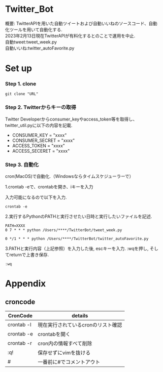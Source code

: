 # Twitter_Bot
概要:
TwitterAPIを用いた自動ツイートおよび自動いいねのソースコード、自動化ツールを用いて自動化する. </br>
2023年2月13日現在TwitterAPIが有料化するとのことで運用を中止. </br>
自動tweet:tweet_week.py </br>
自動いいね:twitter_autoFavorite.py

# Set up
### Step 1. clone
```
git clone "URL"
```
### Step 2. Twitterからキーの取得

Twitter Developerからconsumer_keyやaccess_token等を取得し、twitter_util.pyに以下の内容を記載.

- CONSUMER_KEY = "xxxx"
- CONSUMER_SECRET = "xxxx"
- ACCESS_TOKEN = "xxxx"
- ACCESS_SECERET = "xxxx"

### Step 3. 自動化

cron(MacOS)で自動化.（Windowsならタイムスケジューラーで）

1.crontab -eで、crontabを開き、iキーを入力

入力可能になるので以下を入力.
```
crontab -e
```
2.実行するPythonのPATHと実行させたい日時と実行したいファイルを記述.
```
PATH=XXXX
0 7 * * * python /Users/****/TwitterBot/tweet_week.py

0 */1 * * * python /Users/****/TwitterBot/twitter_autoFavorite.py
```

3.PATHと実行内容（上記参照）を入力した後, escキーを入力. :wqを押し, そしてreturnで上書き保存.
```
:wq
```

# Appendix

## croncode


| **CronCode**       | details                            |
| ------------------ | ---------------------------------- |
| crontab -l         | 現在実行されているcronのリスト確認 |
| crontab -e         | crontabを開く                      |
| crontab -r         | cron内の情報すべて削除             |
| :q!                | 保存せずにvimを抜ける              |
| #                  | 一番前に#でコメントアウト          |

